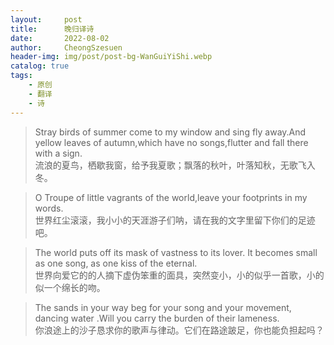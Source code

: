 ```yaml
---
layout:     post
title:      晚归译诗
date:       2022-08-02
author:     CheongSzesuen
header-img: img/post/post-bg-WanGuiYiShi.webp
catalog: true
tags:
    - 原创
    - 翻译
    - 诗
---
```


> Stray birds of summer come to my window and sing fly away.And yellow leaves of autumn,which have no songs,flutter and fall there with a sign. 
<br>流浪的夏鸟，栖歇我窗，给予我夏歌；飘落的秋叶，叶落知秋，无歌飞入冬。

> O Troupe of little vagrants of the world,leave your footprints in my words.
<br>世界红尘滚滚，我小小的天涯游子们呐，请在我的文字里留下你们的足迹吧。

> The world puts off its mask of vastness to its lover. It becomes small as one song, as one kiss of the eternal.
<br>世界向爱它的的人摘下虚伪笨重的面具，突然变小，小的似乎一首歌，小的似一个绵长的吻。

> The sands in your way beg for your song and your movement, dancing water .Will you carry the burden of their lameness.
<br>你浪途上的沙子恳求你的歌声与律动。它们在路途跛足，你也能负担起吗？